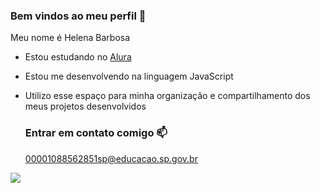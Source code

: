 ###  Bem vindos ao meu perfil 💙

Meu nome é Helena Barbosa

- Estou estudando no [Alura](https://www.alura.com.br)
- Estou me desenvolvendo na linguagem JavaScript
- Utilizo esse espaço para minha organização e compartilhamento dos meus projetos desenvolvidos

  ### Entrar em contato comigo 📫

  00001088562851sp@educacao.sp.gov.br

 ![]( https://media1.tenor.com/m/9fQeqEm2E38AAAAC/colin-bridgerton-penelope-featherington.gif)
